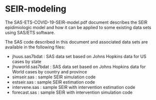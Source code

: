 # SEIR-modeling
The SAS-ETS-COVID-19-SEIR-model.pdf document describes the SEIR epidimiologic model and how it can be applied to some existing data sets using SAS/ETS software.

The SAS code described in this document and associated data sets are available in the following files:
* jhuus.sas7bdat : SAS data set  based on Johns Hopkins data for US cases by state
* jhuworld.sas7bdat : SAS data set  based on Johns Hopkins data for World cases by country and province
* simseir.sas :  sample SEIR simulation code 
* estseir.sas : sample SEIR estimation code
* intervene.sas : sample SEIR with intervention estimation code
* forecast.sas : sample SEIR with intervention simulation code
